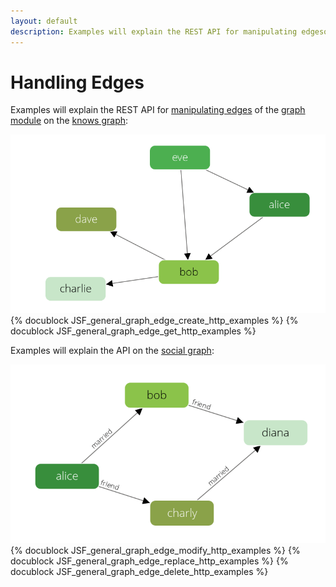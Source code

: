 ```yaml
---
layout: default
description: Examples will explain the REST API for manipulating edgesof the graph module on the knows graph
---
```

Handling Edges
==============

Examples will explain the REST API for [manipulating edges](../graphs-general-graphs-functions.html)
of the [graph module](../graphs.html) on the [knows graph](../graphs.html#the-knows_graph):

![Social Example Graph](../images/knows_graph.png)
{% docublock JSF_general_graph_edge_create_http_examples %}
{% docublock JSF_general_graph_edge_get_http_examples %}

Examples will explain the API on the [social graph](../graphs.html#the-social-graph):

![Social Example Graph](../images/social_graph.png)
{% docublock JSF_general_graph_edge_modify_http_examples %}
{% docublock JSF_general_graph_edge_replace_http_examples %}
{% docublock JSF_general_graph_edge_delete_http_examples %}
